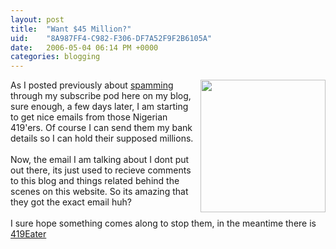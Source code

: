```yaml
---
layout: post
title:  "Want $45 Million?"
uid:	"8A987FF4-C982-F306-DF7A52F9F2B6105A"
date:   2006-05-04 06:14 PM +0000
categories: blogging
---
```

<p><img src="/UserFiles/Image/spam.jpg" alt="" width="200" height="212" align="right" />As I posted previously about <a href="/blog/index.cfm/2006/4/29/Spam-Spam-Spam-and-Spam">spamming</a> through my subscribe pod here on my blog, sure enough, a few days later, I am starting to get nice emails from those Nigerian 419'ers. Of course I can send them my bank details so I can hold their supposed millions.<br /><br />Now, the email I am talking about I dont put out there, its just used to recieve comments to this blog and things related behind the scenes on this website. So its amazing that they got the exact email huh?<br /><br />I sure hope something comes along to stop them, in the meantime there is <a onclick="javascript:urchinTracker ('/outgoing/419Eater');" href="http://www.419eater.com/" target="_blank">419Eater</a></p>